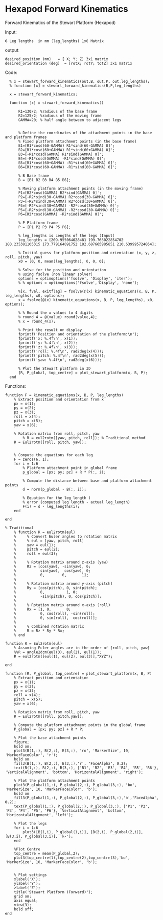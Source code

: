 # Hexapod Forward Kinematics

Forward Kinematics of the Stewart Platform (Hexapod)

Input:

    6 Leg lengths  in mm (leg_lengths) 1x6 Matrix
  
output:

    desired_position (mm)   = [ X; Y; Z] 3x1 matrix
    desired_orientation (deg)  = [rotX; rotY; totZ] 3x1 matrix

Code:


      % x = stewart_forward_kinematics(out.B, out.P, out.leg_lengths);
      % function [x] = stewart_forward_kinematics(B,P,leg_lengths)
      
      x = stewart_forward_kinematics;
      
      function [x] = stewart_forward_kinematics()
           
          R1=130/2; %radious of the base frame
          R2=125/2; %radious of the moving frame
          GAMMA=20; % half angle between to adjacent legs
          
          
          % Define the coordinates of the attachment points in the base and platform frames
          % Fixed platform attachment points (in the base frame)
          B1=[R1*cosd(60-GAMMA) R1*sind(60-GAMMA) 0]'; 
          B2=[R1*cosd(60+GAMMA) R1*sind(60+GAMMA) 0]'; 
          B3=[-R1*cosd(GAMMA) R1*sind(GAMMA) 0]'; 
          B4=[-R1*cosd(GAMMA) -R1*sind(GAMMA) 0]'; 
          B5=[R1*cosd(60+GAMMA) -R1*sind(60+GAMMA) 0]'; 
          B6=[R1*cosd(60-GAMMA) -R1*sind(60-GAMMA) 0]'; 
          
          % B Base frame
          B = [B1 B2 B3 B4 B5 B6];
          
          % Moving platform attachment points (in the moving frame)
          P1=[R2*cosd(GAMMA) R2*sind(GAMMA) 0]';
          P2=[-R2*sind(30-GAMMA) R2*cosd(30-GAMMA) 0]';
          P3=[-R2*sind(30+GAMMA) R2*cosd(30+GAMMA) 0]';
          P4=[-R2*sind(30+GAMMA) -R2*cosd(30+GAMMA) 0]';
          P5=[-R2*sind(30-GAMMA) -R2*cosd(30-GAMMA) 0]';
          P6=[R2*cosd(GAMMA) -R2*sind(GAMMA) 0]';
          
          % P Platform frame
          P = [P1 P2 P3 P4 P5 P6];
          
          % leg_lengths is Lengths of the legs (Input)
          leg_lengths = [209.955064628481 199.763022854702 180.235381105315 173.779164091752 182.687665985851 210.639995724864];
          
          % Initial guess for platform position and orientation (x, y, z, roll, pitch, yaw)
          x0 = [0, 0, mean(leg_lengths), 0, 0, 0];
          
          % Solve for the position and orientation 
          % using fsolve (non linear solver)
          options = optimoptions('fsolve', 'Display', 'iter');
          % % options = optimoptions('fsolve','Display', 'none');
      
          %[x, fval, exitflag] = fsolve(@(x) kinematic_equations(x, B, P, leg_lengths), x0, options);
          x = fsolve(@(x) kinematic_equations(x, B, P, leg_lengths), x0, options);
          
          % % Round the x values to 4 digits
          % round_4 = @(value) round(value,4);
          % x = round_4(x);
      
          % Print the result on display
          fprintf('Position and orientation of the platform:\n');
          fprintf('x: %.4f\n', x(1));
          fprintf('y: %.4f\n', x(2));
          fprintf('z: %.4f\n', x(3));
          fprintf('roll: %.4f\n', rad2deg(x(4)));
          fprintf('pitch: %.4f\n', rad2deg(x(5)));
          fprintf('yaw: %.4f\n', rad2deg(x(6)));
          
          % Plot the Stewart platform in 3D
          [R, P_global, top_centre] = plot_stewart_platform(x, B, P);
      end
  
Functions:

    function F = kinematic_equations(x, B, P, leg_lengths)
        % Extract position and orientation from x
        px = x(1);
        py = x(2);
        pz = x(3);
        roll = x(4);
        pitch = x(5);
        yaw = x(6);
        
        % Rotation matrix from roll, pitch, yaw
            % R = eul2rotm([yaw, pitch, roll]); % Traditional method
        R = Eul2rotm([roll, pitch, yaw]);
        
        
        % Compute the equations for each leg
        F = zeros(6, 1);
        for i = 1:6
            % Platform attachment point in global frame
            p_global = [px; py; pz] + R * P(:, i);
            
            % Compute the distance between base and platform attachment points
            d = norm(p_global - B(:, i));
            
            % Equation for the leg length (
            % error (computed leg length - actual leg_length)
            F(i) = d - leg_lengths(i);
        end
        
    end
    
    % Traditional 
        % function R = eul2rotm(eul)
        %     % Convert Euler angles to rotation matrix
        %     % eul = [yaw, pitch, roll]
        %     yaw = eul(1);
        %     pitch = eul(2);
        %     roll = eul(3);
        % 
        %     % Rotation matrix around z-axis (yaw)
        %     Rz = [cos(yaw), -sin(yaw), 0;
        %           sin(yaw),  cos(yaw), 0;
        %           0,        0,       1];
        % 
        %     % Rotation matrix around y-axis (pitch)
        %     Ry = [cos(pitch), 0, sin(pitch);
        %           0,          1, 0;
        %           -sin(pitch), 0, cos(pitch)];
        % 
        %     % Rotation matrix around x-axis (roll)
        %     Rx = [1, 0,       0;
        %           0, cos(roll), -sin(roll);
        %           0, sin(roll),  cos(roll)];
        % 
        %     % Combined rotation matrix
        %     R = Rz * Ry * Rx;
        % end
    
    function R = Eul2rotm(eul)
        % Assuming Euler angles are in the order of [roll, pitch, yaw]
        %%R = angle2dcm(eul(3), eul(2), eul(1));
        R = eul2rotm([eul(1), eul(2), eul(3)],"XYZ");
    
    end
    
    function [R, P_global, top_centre] = plot_stewart_platform(x, B, P)
        % Extract position and orientation
        px = x(1);
        py = x(2);
        pz = x(3);
        roll = x(4);
        pitch = x(5);
        yaw = x(6);
        
        % Rotation matrix from roll, pitch, yaw
        R = Eul2rotm([roll, pitch,yaw]);
        
        % Compute the platform attachment points in the global frame
        P_global = [px; py; pz] + R * P;
        
        % Plot the base attachment points
        figure;
        hold on;
        plot3(B(1,:), B(2,:), B(3,:), 'ro', 'MarkerSize', 10, 'MarkerFaceColor', 'r');
        hold on
        fill3(B(1,:), B(2,:), B(3,:),'r', 'FaceAlpha', 0.2);
        text(B(1,:), B(2,:), B(3,:), {'B1', 'B2', 'B3', 'B4', 'B5', 'B6'}, 'VerticalAlignment', 'bottom', 'HorizontalAlignment', 'right');
    
        % Plot the platform attachment points
        plot3(P_global(1,:), P_global(2,:), P_global(3,:), 'bo', 'MarkerSize', 10, 'MarkerFaceColor', 'b');
        hold on
        fill3(P_global(1,:), P_global(2,:), P_global(3,:),'b','FaceAlpha', 0.2);
        text(P_global(1,:), P_global(2,:), P_global(3,:), {'P1', 'P2', 'P3', 'P4', 'P5', 'P6'}, 'VerticalAlignment', 'bottom', 'HorizontalAlignment', 'left');
    
        % Plot the legs
        for i = 1:6
            plot3([B(1,i), P_global(1,i)], [B(2,i), P_global(2,i)], [B(3,i), P_global(3,i)], 'k-');
        end
    
        %Plot Centre
        top_centre = mean(P_global,2);
        plot3(top_centre(1),top_centre(2),top_centre(3),'bo', 'MarkerSize', 10, 'MarkerFaceColor', 'b');
        
        
        % Plot settings
        xlabel('X');
        ylabel('Y');
        zlabel('Z');
        title('Stewart Platform (Forward)');
        grid on;
        axis equal;
        view(3);
        hold off;
    end
    
